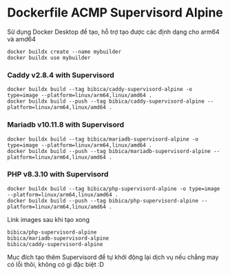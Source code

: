 # Dockerfile ACMP Supervisord Alpine
Sử dụng Docker Desktop để tạo, hỗ trợ tạo được các định dạng cho arm64 và amd64
```
docker buildx create --name mybuilder
docker buildx use mybuilder
```
### Caddy v2.8.4 with Supervisord
```
docker buildx build --tag bibica/caddy-supervisord-alpine -o type=image --platform=linux/arm64,linux/amd64 .
docker buildx build --push --tag bibica/caddy-supervisord-alpine --platform=linux/arm64,linux/amd64 .
````
### Mariadb v10.11.8 with Supervisord
```
docker buildx build --tag bibica/mariadb-supervisord-alpine -o type=image --platform=linux/arm64,linux/amd64 .
docker buildx build --push --tag bibica/mariadb-supervisord-alpine --platform=linux/arm64,linux/amd64 .
```
### PHP v8.3.10 with Supervisord
```
docker buildx build --tag bibica/php-supervisord-alpine -o type=image --platform=linux/arm64,linux/amd64 .
docker buildx build --push --tag bibica/php-supervisord-alpine --platform=linux/arm64,linux/amd64 .
```
Link images sau khi tạo xong
```
bibica/php-supervisord-alpine
bibica/mariadb-supervisord-alpine
bibica/caddy-supervisord-alpine
```
Mục đích tạo thêm Supervisord để tự khởi động lại dịch vụ nếu chẳng may có lỗi thôi, không có gì đặc biệt :D

